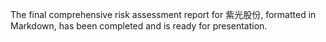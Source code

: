 The final comprehensive risk assessment report for 紫光股份, formatted in Markdown, has been completed and is ready for presentation.